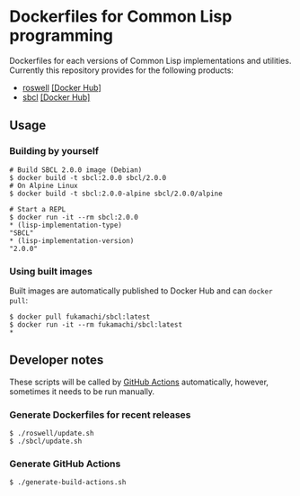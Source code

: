 # Dockerfiles for Common Lisp programming

Dockerfiles for each versions of Common Lisp implementations and utilities. Currently this repository provides for the following products:

- [roswell](https://github.com/roswell/roswell) [\[Docker Hub\]](https://hub.docker.com/r/fukamachi/roswell)
- [sbcl](http://sbcl.org) [\[Docker Hub\]](https://hub.docker.com/r/fukamachi/sbcl)

## Usage

### Building by yourself

```
# Build SBCL 2.0.0 image (Debian)
$ docker build -t sbcl:2.0.0 sbcl/2.0.0
# On Alpine Linux
$ docker build -t sbcl:2.0.0-alpine sbcl/2.0.0/alpine

# Start a REPL
$ docker run -it --rm sbcl:2.0.0
* (lisp-implementation-type)
"SBCL"
* (lisp-implementation-version)
"2.0.0"
```

### Using built images

Built images are automatically published to Docker Hub and can `docker pull`:

```
$ docker pull fukamachi/sbcl:latest
$ docker run -it --rm fukamachi/sbcl:latest
*
```

## Developer notes

These scripts will be called by [GitHub Actions](https://github.com/fukamachi/dockerfiles/actions) automatically, however, sometimes it needs to be run manually.

### Generate Dockerfiles for recent releases

```
$ ./roswell/update.sh
$ ./sbcl/update.sh
```

### Generate GitHub Actions

```
$ ./generate-build-actions.sh
```
